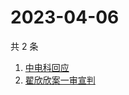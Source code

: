 # 2023-04-06

共 2 条

<!-- BEGIN ZHIHUSEARCH -->
<!-- 最后更新时间 Thu Apr 06 2023 07:07:13 GMT+0800 (China Standard Time) -->
1. [中电科回应](https://www.zhihu.com/search?q=中电科回应)
1. [翟欣欣案一审宣判](https://www.zhihu.com/search?q=翟欣欣案一审宣判)
<!-- END ZHIHUSEARCH -->
